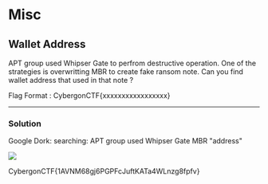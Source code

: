 ﻿# Misc


## Wallet Address

APT group used Whipser Gate to perfrom destructive operation. One of the strategies is overwritting MBR to create fake ransom note. Can you find wallet address that used in that note ?

Flag Format : CybergonCTF{xxxxxxxxxxxxxxxxx}

---

### Solution


Google Dork: searching: APT group used Whipser Gate MBR "address"

![](https://blogs.blackberry.com/content/dam/blogs-blackberry-com/images/blogs/2022/01/whispergate-fig03.png)


CybergonCTF{1AVNM68gj6PGPFcJuftKATa4WLnzg8fpfv}